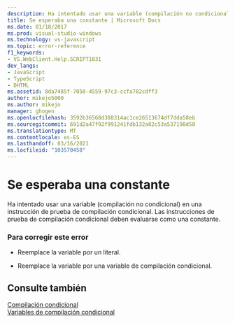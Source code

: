 ```yaml
---
description: Ha intentado usar una variable (compilación no condicional) en una instrucción de prueba de compilación condicional.
title: Se esperaba una constante | Microsoft Docs
ms.date: 01/18/2017
ms.prod: visual-studio-windows
ms.technology: vs-javascript
ms.topic: error-reference
f1_keywords:
- VS.WebClient.Help.SCRIPT1031
dev_langs:
- JavaScript
- TypeScript
- DHTML
ms.assetid: 8da7485f-7050-4559-97c3-ccfa782cdff3
author: mikejo5000
ms.author: mikejo
manager: ghogen
ms.openlocfilehash: 3592b36568d388314ac1ce26513674df7dda58eb
ms.sourcegitcommit: 691d2a47f92f991241fdb132a82c53a537198d50
ms.translationtype: MT
ms.contentlocale: es-ES
ms.lasthandoff: 03/16/2021
ms.locfileid: "103570458"
---
```

# <a name="expected-constant"></a>Se esperaba una constante
Ha intentado usar una variable (compilación no condicional) en una instrucción de prueba de compilación condicional. Las instrucciones de prueba de compilación condicional deben evaluarse como una constante.  
  
### <a name="to-correct-this-error"></a>Para corregir este error  
  
- Reemplace la variable por un literal.  
  
- Reemplace la variable por una variable de compilación condicional.  
  
## <a name="see-also"></a>Consulte también  
 [Compilación condicional](/previous-versions/windows/internet-explorer/ie-developer/scripting-articles/121hztk3(v=vs.84))   
 [Variables de compilación condicional](/previous-versions/windows/internet-explorer/ie-developer/scripting-articles/s59bkzce(v=vs.84))
